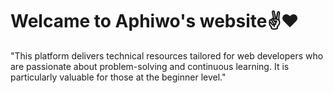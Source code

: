 <h1>Welcame to Aphiwo's website✌️❤️</h1>

"This platform delivers technical resources tailored for web developers who are passionate about problem-solving and continuous learning.
It is particularly valuable for those at the beginner level."

